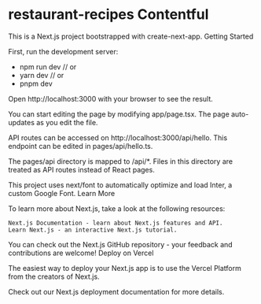 # restaurant-recipes Contentful

This is a Next.js project bootstrapped with create-next-app.
Getting Started

First, run the development server:

  - npm run dev
  // or
  - yarn dev 
  // or
  - pnpm dev


Open http://localhost:3000 with your browser to see the result.

You can start editing the page by modifying app/page.tsx. The page auto-updates as you edit the file.

API routes can be accessed on http://localhost:3000/api/hello. This endpoint can be edited in pages/api/hello.ts.

The pages/api directory is mapped to /api/*. Files in this directory are treated as API routes instead of React pages.

This project uses next/font to automatically optimize and load Inter, a custom Google Font.
Learn More

To learn more about Next.js, take a look at the following resources:

    Next.js Documentation - learn about Next.js features and API.
    Learn Next.js - an interactive Next.js tutorial.

You can check out the Next.js GitHub repository - your feedback and contributions are welcome!
Deploy on Vercel

The easiest way to deploy your Next.js app is to use the Vercel Platform from the creators of Next.js.

Check out our Next.js deployment documentation for more details.
